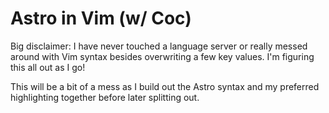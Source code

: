 # Astro in Vim (w/ Coc)

Big disclaimer: I have never touched a language server or really messed around with Vim syntax besides overwriting a few key values. I'm figuring this all out as I go!

This will be a bit of a mess as I build out the Astro syntax and my preferred highlighting together before later splitting out.

